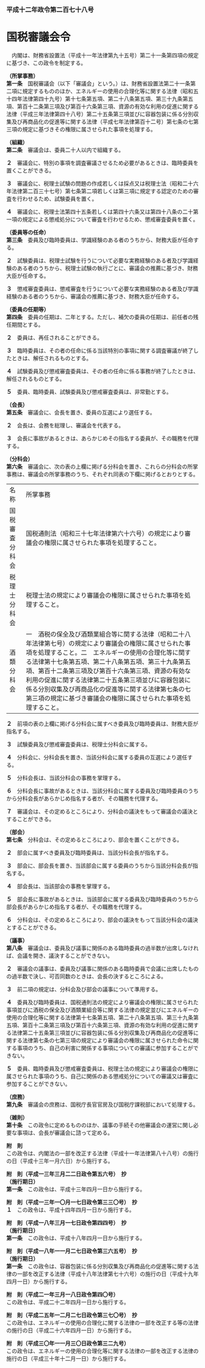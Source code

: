### 平成十二年政令第二百七十八号  
# 国税審議会令  
　内閣は、財務省設置法（平成十一年法律第九十五号）第二十一条第四項の規定に基づき、この政令を制定する。  
  
**（所掌事務）**  
**第一条**　国税審議会（以下「審議会」という。）は、財務省設置法第二十一条第二項に規定するもののほか、エネルギーの使用の合理化等に関する法律（昭和五十四年法律第四十九号）第十七条第五項、第二十八条第五項、第三十九条第五項、第百十二条第三項及び第百十六条第三項、資源の有効な利用の促進に関する法律（平成三年法律第四十八号）第二十五条第三項並びに容器包装に係る分別収集及び再商品化の促進等に関する法律（平成七年法律第百十二号）第七条の七第三項の規定に基づきその権限に属させられた事項を処理する。  
  
**（組織）**  
**第二条**　審議会は、委員二十人以内で組織する。  
  
**２**　審議会に、特別の事項を調査審議させるため必要があるときは、臨時委員を置くことができる。  
  
**３**　審議会に、税理士試験の問題の作成若しくは採点又は税理士法（昭和二十六年法律第二百三十七号）第七条第二項若しくは第三項に規定する認定のための審査を行わせるため、試験委員を置く。  
  
**４**　審議会に、税理士法第四十五条若しくは第四十六条又は第四十八条の二十第一項の規定による懲戒処分について審査を行わせるため、懲戒審査委員を置く。  
  
**（委員等の任命）**  
**第三条**　委員及び臨時委員は、学識経験のある者のうちから、財務大臣が任命する。  
  
**２**　試験委員は、税理士試験を行うについて必要な実務経験のある者及び学識経験のある者のうちから、税理士試験の執行ごとに、審議会の推薦に基づき、財務大臣が任命する。  
  
**３**　懲戒審査委員は、懲戒審査を行うについて必要な実務経験のある者及び学識経験のある者のうちから、審議会の推薦に基づき、財務大臣が任命する。  
  
**（委員の任期等）**  
**第四条**　委員の任期は、二年とする。ただし、補欠の委員の任期は、前任者の残任期間とする。  
  
**２**　委員は、再任されることができる。  
  
**３**　臨時委員は、その者の任命に係る当該特別の事項に関する調査審議が終了したときは、解任されるものとする。  
  
**４**　試験委員及び懲戒審査委員は、その者の任命に係る事務が終了したときは、解任されるものとする。  
  
**５**　委員、臨時委員、試験委員及び懲戒審査委員は、非常勤とする。  
  
**（会長）**  
**第五条**　審議会に、会長を置き、委員の互選により選任する。  
  
**２**　会長は、会務を総理し、審議会を代表する。  
  
**３**　会長に事故があるときは、あらかじめその指名する委員が、その職務を代理する。  
  
**（分科会）**  
**第六条**　審議会に、次の表の上欄に掲げる分科会を置き、これらの分科会の所掌事務は、審議会の所掌事務のうち、それぞれ同表の下欄に掲げるとおりとする。  

|||  
| --- | --- |  
|名称|所掌事務|  
|国税審査分科会|国税通則法（昭和三十七年法律第六十六号）の規定により審議会の権限に属させられた事項を処理すること。|  
|税理士分科会|税理士法の規定により審議会の権限に属させられた事項を処理すること。|  
|酒類分科会|一　酒税の保全及び酒類業組合等に関する法律（昭和二十八年法律第七号）の規定により審議会の権限に属させられた事項を処理すること。二　エネルギーの使用の合理化等に関する法律第十七条第五項、第二十八条第五項、第三十九条第五項、第百十二条第三項及び第百十六条第三項、資源の有効な利用の促進に関する法律第二十五条第三項並びに容器包装に係る分別収集及び再商品化の促進等に関する法律第七条の七第三項の規定に基づき審議会の権限に属させられた事項を処理すること。|  
  
  
**２**　前項の表の上欄に掲げる分科会に属すべき委員及び臨時委員は、財務大臣が指名する。  
  
**３**　試験委員及び懲戒審査委員は、税理士分科会に属する。  
  
**４**　分科会に、分科会長を置き、当該分科会に属する委員の互選により選任する。  
  
**５**　分科会長は、当該分科会の事務を掌理する。  
  
**６**　分科会長に事故があるときは、当該分科会に属する委員及び臨時委員のうちから分科会長があらかじめ指名する者が、その職務を代理する。  
  
**７**　審議会は、その定めるところにより、分科会の議決をもって審議会の議決とすることができる。  
  
**（部会）**  
**第七条**　分科会は、その定めるところにより、部会を置くことができる。  
  
**２**　部会に属すべき委員及び臨時委員は、当該分科会長が指名する。  
  
**３**　部会に、部会長を置き、当該部会に属する委員のうちから当該分科会長が指名する。  
  
**４**　部会長は、当該部会の事務を掌理する。  
  
**５**　部会長に事故があるときは、当該部会に属する委員及び臨時委員のうちから部会長があらかじめ指名する者が、その職務を代理する。  
  
**６**　分科会は、その定めるところにより、部会の議決をもって当該分科会の議決とすることができる。  
  
**（議事）**  
**第八条**　審議会は、委員及び議事に関係のある臨時委員の過半数が出席しなければ、会議を開き、議決することができない。  
  
**２**　審議会の議事は、委員及び議事に関係のある臨時委員で会議に出席したものの過半数で決し、可否同数のときは、会長の決するところによる。  
  
**３**　前二項の規定は、分科会及び部会の議事について準用する。  
  
**４**　委員及び臨時委員は、国税通則法の規定により審議会の権限に属させられた事項並びに酒税の保全及び酒類業組合等に関する法律の規定並びにエネルギーの使用の合理化等に関する法律第十七条第五項、第二十八条第五項、第三十九条第五項、第百十二条第三項及び第百十六条第三項、資源の有効な利用の促進に関する法律第二十五条第三項並びに容器包装に係る分別収集及び再商品化の促進等に関する法律第七条の七第三項の規定により審議会の権限に属させられた命令に関する事項のうち、自己の利害に関係する事項についての審議に参加することができない。  
  
**５**　委員、臨時委員及び懲戒審査委員は、税理士法の規定により審議会の権限に属させられた事項のうち、自己に関係のある懲戒処分についての審議又は審査に参加することができない。  
  
**（庶務）**  
**第九条**　審議会の庶務は、国税庁長官官房及び国税庁課税部において処理する。  
  
**（雑則）**  
**第十条**　この政令に定めるもののほか、議事の手続その他審議会の運営に関し必要な事項は、会長が審議会に諮って定める。  
  
**附　則**  
この政令は、内閣法の一部を改正する法律（平成十一年法律第八十八号）の施行の日（平成十三年一月六日）から施行する。  
  
**附　則（平成一三年三月二二日政令第五六号）　抄**  
**（施行期日）**  
**第一条**　この政令は、平成十三年四月一日から施行する。  
  
**附　則（平成一三年一〇月一七日政令第三三〇号）　抄**  
**１**　この政令は、平成十四年四月一日から施行する。  
  
**附　則（平成一八年三月一七日政令第四四号）　抄**  
**（施行期日）**  
**第一条**　この政令は、平成十八年四月一日から施行する。  
  
**附　則（平成一八年一一月二七日政令第三六五号）　抄**  
**（施行期日）**  
**第一条**　この政令は、容器包装に係る分別収集及び再商品化の促進等に関する法律の一部を改正する法律（平成十八年法律第七十六号）の施行の日（平成十九年四月一日）から施行する。  
  
**附　則（平成二一年三月一八日政令第四〇号）**  
この政令は、平成二十二年四月一日から施行する。  
  
**附　則（平成二五年一二月二七日政令第三七〇号）　抄**  
この政令は、エネルギーの使用の合理化に関する法律の一部を改正する等の法律の施行の日（平成二十六年四月一日）から施行する。  
  
**附　則（平成三〇年一一月三〇日政令第三二九号）**  
この政令は、エネルギーの使用の合理化等に関する法律の一部を改正する法律の施行の日（平成三十年十二月一日）から施行する。  
  
